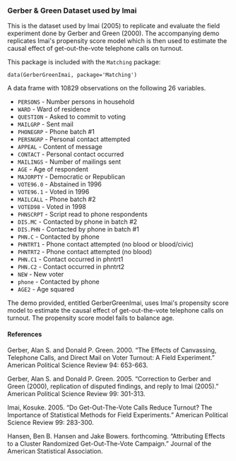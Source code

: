 ### Gerber & Green Dataset used by Imai

This is the dataset used by Imai (2005) to replicate and evaluate the field experiment done by Gerber and Green (2000). The accompanying demo replicates Imai's propensity score model which is then used to estimate the causal effect of get-out-the-vote telephone calls on turnout.

This package is included with the `Matching` package:

```
data(GerberGreenImai, package='Matching')
```

A data frame with 10829 observations on the following 26 variables.

* `PERSONS` - Number persons in household
* `WARD` - Ward of residence
* `QUESTION` - Asked to commit to voting
* `MAILGRP` - Sent mail
* `PHONEGRP` - Phone batch #1
* `PERSNGRP` - Personal contact attempted
* `APPEAL` - Content of message
* `CONTACT` - Personal contact occurred
* `MAILINGS` - Number of mailings sent
* `AGE` - Age of respondent
* `MAJORPTY` - Democratic or Republican
* `VOTE96.0` - Abstained in 1996
* `VOTE96.1` - Voted in 1996
* `MAILCALL` - Phone batch #2
* `VOTED98` - Voted in 1998
* `PHNSCRPT` - Script read to phone respondents
* `DIS.MC` - Contacted by phone in batch \#2
* `DIS.PHN` - Contacted by phone in batch \#1
* `PHN.C` - Contacted by phone
* `PHNTRT1` - Phone contact attempted (no blood or blood/civic)
* `PHNTRT2` - Phone contact attempted (no blood)
* `PHN.C1` - Contact occurred in phntrt1
* `PHN.C2` - Contact occurred in phntrt2
* `NEW` - New voter
* `phone` - Contacted by phone
* `AGE2` - Age squared

The demo provided, entitled GerberGreenImai, uses Imai's propensity score model to estimate the causal effect of get-out-the-vote telephone calls on turnout. The propensity score model fails to balance age.

#### References

Gerber, Alan S. and Donald P. Green. 2000. “The Effects of Canvassing, Telephone Calls, and Direct Mail on Voter Turnout: A Field Experiment.” American Political Science Review 94: 653-663.

Gerber, Alan S. and Donald P. Green. 2005. “Correction to Gerber and Green (2000), replication of disputed findings, and reply to Imai (2005).” American Political Science Review 99: 301-313.

Imai, Kosuke. 2005. “Do Get-Out-The-Vote Calls Reduce Turnout? The Importance of Statistical Methods for Field Experiments.” American Political Science Review 99: 283-300.

Hansen, Ben B. Hansen and Jake Bowers. forthcoming. “Attributing Effects to a Cluster Randomized Get-Out-The-Vote Campaign.” Journal of the American Statistical Association.
